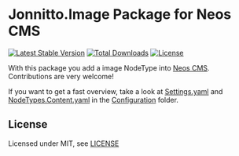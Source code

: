 Jonnitto.Image Package for Neos CMS
===================================

[![Latest Stable Version](https://poser.pugx.org/jonnitto/image/v/stable)](https://packagist.org/packages/jonnitto/image)
[![Total Downloads](https://poser.pugx.org/jonnitto/image/downloads)](https://packagist.org/packages/jonnitto/image)
[![License](https://poser.pugx.org/jonnitto/image/license)](https://packagist.org/packages/jonnitto/image)

With this package you add a image NodeType into [Neos CMS](https://www.neos.io).  
Contributions are very welcome!


If you want to get a fast overview, take a look at [Settings.yaml](Configuration/Settings.yaml) and [NodeTypes.Content.yaml](Configuration/NodeTypes.Content.yaml) in the [Configuration](Configuration) folder.


License
-------

Licensed under MIT, see [LICENSE](LICENSE)

